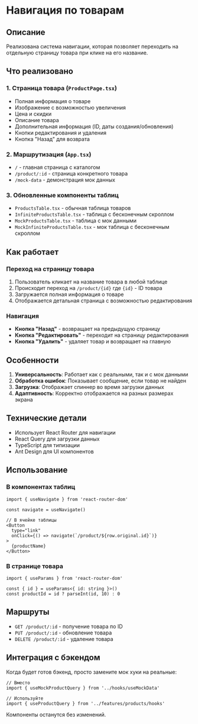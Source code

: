 # Навигация по товарам

## Описание

Реализована система навигации, которая позволяет переходить на отдельную страницу товара при клике на его название.

## Что реализовано

### 1. Страница товара (`ProductPage.tsx`)
- Полная информация о товаре
- Изображение с возможностью увеличения
- Цена и скидки
- Описание товара
- Дополнительная информация (ID, даты создания/обновления)
- Кнопки редактирования и удаления
- Кнопка "Назад" для возврата

### 2. Маршрутизация (`App.tsx`)
- `/` - главная страница с каталогом
- `/product/:id` - страница конкретного товара
- `/mock-data` - демонстрация мок данных

### 3. Обновленные компоненты таблиц
- `ProductsTable.tsx` - обычная таблица товаров
- `InfiniteProductsTable.tsx` - таблица с бесконечным скроллом
- `MockProductsTable.tsx` - таблица с мок данными
- `MockInfiniteProductsTable.tsx` - мок таблица с бесконечным скроллом

## Как работает

### Переход на страницу товара
1. Пользователь кликает на название товара в любой таблице
2. Происходит переход на `/product/{id}` где `{id}` - ID товара
3. Загружается полная информация о товаре
4. Отображается детальная страница с возможностью редактирования

### Навигация
- **Кнопка "Назад"** - возвращает на предыдущую страницу
- **Кнопка "Редактировать"** - переходит на страницу редактирования
- **Кнопка "Удалить"** - удаляет товар и возвращает на главную

## Особенности

1. **Универсальность**: Работает как с реальными, так и с мок данными
2. **Обработка ошибок**: Показывает сообщение, если товар не найден
3. **Загрузка**: Отображает спиннер во время загрузки данных
4. **Адаптивность**: Корректно отображается на разных размерах экрана

## Технические детали

- Использует React Router для навигации
- React Query для загрузки данных
- TypeScript для типизации
- Ant Design для UI компонентов

## Использование

### В компонентах таблиц
```tsx
import { useNavigate } from 'react-router-dom'

const navigate = useNavigate()

// В ячейке таблицы
<Button 
  type="link" 
  onClick={() => navigate(`/product/${row.original.id}`)}
>
  {productName}
</Button>
```

### В странице товара
```tsx
import { useParams } from 'react-router-dom'

const { id } = useParams<{ id: string }>()
const productId = id ? parseInt(id, 10) : 0
```

## Маршруты

- `GET /product/:id` - получение товара по ID
- `PUT /product/:id` - обновление товара
- `DELETE /product/:id` - удаление товара

## Интеграция с бэкендом

Когда будет готов бэкенд, просто замените мок хуки на реальные:

```tsx
// Вместо
import { useMockProductQuery } from '../hooks/useMockData'

// Используйте
import { useProductQuery } from '../features/products/hooks'
```

Компоненты останутся без изменений.
